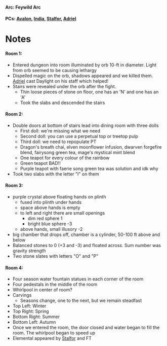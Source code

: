 #### Arc: Feywild Arc
#### PCs: [Avalon](PCs/Current/Avalon.md), [India](PCs/Current/India.md), [Stalfor](PCs/Current/Stalfor.md), [Adriel](PCs/Current/Adriel.md)

# Notes
#### Room 1:
- Entered dungeon into room illuminated by orb 10-ft in diameter. Light from orb seemed to be causing lethargy
- Dispelled magic on the orb, shadows appeared and we killed them. [Adriel](PCs/Current/Adriel.md) cast Daylight on his staff which helped!
- Stairs were revealed under the orb after the fight.
	- Thin loose pieces of stone on floor, one has an 'N' and one has an 'A'
	- Took the slabs and descended the stairs

#### Room 2:
- Double doors at bottom of stairs lead into dining room with three dolls
	- First doll: we're missing what we need
	- Second doll: you can use a perpetual top or treetop pulp
	- Third doll: we need to repopulate PT
	- Dragon's breath chai, elven moonflower infusion, dwarven forgefire blend, fairysong green tea, mage's mystical mint blend
	- One teapot for every colour of the rainbow
	- Green teapot BAD!!
	- Purple teapot with faerie song green tea was solution and idk why
- Took two slabs with the letter "I" on them

#### Room 3:
- purple crystal above floating hands on plinth
	- fused into plinth under hands
	- space above hands is empty
	- to left and right there are small openings
		- dim red sphere 1
		- bright blue sphere -3
	- above hands, small illusory -2
- big chamber that drops off, chamber is a cylinder, 50-100 ft above and below
- Balanced stones to 0 (+3 and -3) and floated across. Sum number was gravity strength
- Two stone slates with letters "O" and "P"

#### Room 4:
- Four season water fountain statues in each corner of the room
- Four pedestals in the middle of the room
- Whirlpool in center of room?
- Carvings
	- Seasons change, one to the next, but we remain steadfast
- Top Left: Winter
- Top Right: Spring
- Bottom Right: Summer
- Bottom Left: Autumn
- Once we entered the room, the door closed and water began to fill the room. The whirlpool began to speed up
- Elemental appeared by [Stalfor](PCs/Current/Stalfor.md) and FT